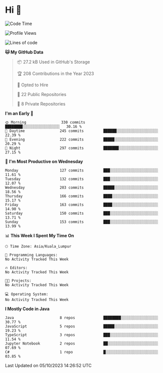 <h1>Hi 👋</h1>

<!--START_SECTION:waka-->
![Code Time](http://img.shields.io/badge/Code%20Time-386%20hrs%2048%20mins-blue)

![Profile Views](http://img.shields.io/badge/Profile%20Views-3-blue)

![Lines of code](https://img.shields.io/badge/From%20Hello%20World%20I%27ve%20Written-1.1%20million%20lines%20of%20code-blue)

**🐱 My GitHub Data** 

> 📦 27.2 kB Used in GitHub's Storage 
 > 
> 🏆 208 Contributions in the Year 2023
 > 
> 💼 Opted to Hire
 > 
> 📜 22 Public Repositories 
 > 
> 🔑 8 Private Repositories 
 > 
**I'm an Early 🐤** 

```text
🌞 Morning                330 commits         ████████░░░░░░░░░░░░░░░░░   30.16 % 
🌆 Daytime                245 commits         ██████░░░░░░░░░░░░░░░░░░░   22.39 % 
🌃 Evening                222 commits         █████░░░░░░░░░░░░░░░░░░░░   20.29 % 
🌙 Night                  297 commits         ███████░░░░░░░░░░░░░░░░░░   27.15 % 
```
📅 **I'm Most Productive on Wednesday** 

```text
Monday                   127 commits         ███░░░░░░░░░░░░░░░░░░░░░░   11.61 % 
Tuesday                  132 commits         ███░░░░░░░░░░░░░░░░░░░░░░   12.07 % 
Wednesday                203 commits         █████░░░░░░░░░░░░░░░░░░░░   18.56 % 
Thursday                 166 commits         ████░░░░░░░░░░░░░░░░░░░░░   15.17 % 
Friday                   163 commits         ████░░░░░░░░░░░░░░░░░░░░░   14.90 % 
Saturday                 150 commits         ███░░░░░░░░░░░░░░░░░░░░░░   13.71 % 
Sunday                   153 commits         ███░░░░░░░░░░░░░░░░░░░░░░   13.99 % 
```


📊 **This Week I Spent My Time On** 

```text
🕑︎ Time Zone: Asia/Kuala_Lumpur

💬 Programming Languages: 
No Activity Tracked This Week

🔥 Editors: 
No Activity Tracked This Week

🐱‍💻 Projects: 
No Activity Tracked This Week

💻 Operating System: 
No Activity Tracked This Week
```

**I Mostly Code in Java** 

```text
Java                     8 repos             ████████░░░░░░░░░░░░░░░░░   30.77 % 
JavaScript               5 repos             █████░░░░░░░░░░░░░░░░░░░░   19.23 % 
TypeScript               3 repos             ███░░░░░░░░░░░░░░░░░░░░░░   11.54 % 
Jupyter Notebook         2 repos             ██░░░░░░░░░░░░░░░░░░░░░░░   07.69 % 
C#                       1 repo              █░░░░░░░░░░░░░░░░░░░░░░░░   03.85 % 
```




 Last Updated on 05/10/2023 14:26:52 UTC
<!--END_SECTION:waka-->

